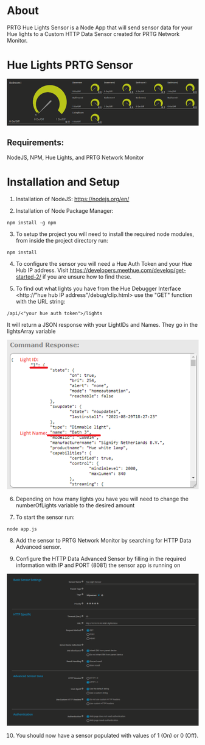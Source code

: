 # **About**

PRTG Hue Lights Sensor is a Node App that will send sensor data for your Hue lights to a Custom HTTP Data Sensor created for PRTG Network Monitor.

# **Hue Lights PRTG Sensor**

![Light Sensor in PRTG](./images/lightsensor.png)


## Requirements:

NodeJS, NPM, Hue Lights, and PRTG Network Monitor

# **Installation and Setup**

1. Installation of NodeJS: https://nodejs.org/en/

2. Installation of Node Package Manager:
```
npm install -g npm
```

3. To setup the project you will need to install the required node modules, from inside the project directory run:
```
npm install
```

4. To configure the sensor you will need a Hue Auth Token and your Hue Hub IP address. Visit https://developers.meethue.com/develop/get-started-2/ if you are unsure how to find these.

5. To find out what lights you have from the Hue Debugger Interface <http://"hue hub IP address"/debug/clip.html> use the "GET" function with the URL string:
```
/api/<"your hue auth token">/lights
```

It will return a JSON response with your LightIDs and Names. They go in the lightsArray variable

![Get LightID and Name](./images/getlightname.png)

6. Depending on how many lights you have you will need to change the numberOfLights variable to the desired amount

7. To start the sensor run:
```
node app.js
```

8. Add the sensor to PRTG Network Monitor by searching for HTTP Data Advanced sensor.

9. Configure the HTTP Data Advanced Sensor by filling in the required information with IP and PORT (8081) the sensor app is running on

![Configure HTTP Data Sensor](./images/configprtg.png)

10. You should now have a sensor populated with values of 1 (On) or 0 (Off).





